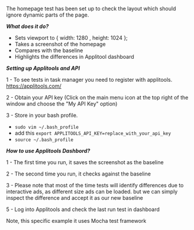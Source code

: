 The homepage test has been set up to check the layout which should ignore dynamic parts of the page.

***What does it do?***

- Sets viewport to { width: 1280 , height: 1024 };
- Takes a screenshot of the homepage
- Compares with the baseline
- Highlights the differences in Applitool dashboard

***Setting up Applitools and API***

1 - To see tests in task manager you need to register with applitools. https://applitools.com/

2 - Obtain your API key (Click on the main menu icon at the top right of the window and choose the "My API Key" option)

3 -  Store in your bash profile. 

- `sudo vim ~/.bash_profile`
-  add this `export APPLITOOLS_API_KEY=replace_with_your_api_key`
- `source ~/.bash_profile` 

***How to use Applitools Dashbord?***

1 - The first time you run, it saves the screenshot as the baseline

2 - The second time you run, it checks against the baseline

3 - Please note that most of the time tests will identify differences due to interactive ads, as
different size ads can be loaded. but we can simply inspect the difference and accept it as our new baseline

5 - Log into Applitools and check the last run test in dashboard

Note, this specific example it uses Mocha test framework
